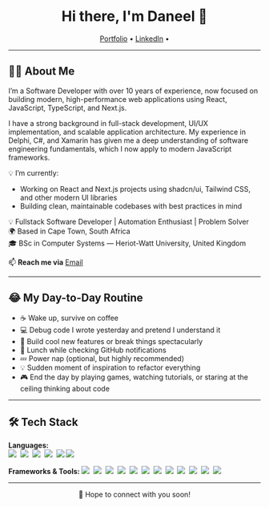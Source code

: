<h1 align="center">Hi there, I'm Daneel 👋</h1>

<p align="center">
  <a href="https://daneelv.github.io/" target="_blank">Portfolio</a> •
  <a href="https://www.linkedin.com/in/daneelv/" target="_blank">LinkedIn</a> •
</p>

---

## 👨‍💻 About Me
I’m a Software Developer with over 10 years of experience, now focused on building modern, high-performance web applications using React, JavaScript, TypeScript, and Next.js.

I have a strong background in full-stack development, UI/UX implementation, and scalable application architecture. My experience in Delphi, C#, 
and Xamarin has given me a deep understanding of software engineering fundamentals, which I now apply to modern JavaScript frameworks.

💡 I’m currently:

- Working on React and Next.js projects using shadcn/ui, Tailwind CSS, and other modern UI libraries
- Building clean, maintainable codebases with best practices in mind

💡 Fullstack Software Developer | Automation Enthusiast | Problem Solver  
🌍 Based in Cape Town, South Africa  
🎓 BSc in Computer Systems — Heriot-Watt University, United Kingdom

📫 **Reach me via** [Email](mailto:dnlvantonder@gmail.com)

---

## 😂 My Day-to-Day Routine
- ☕ Wake up, survive on coffee  
- 💻 Debug code I wrote yesterday and pretend I understand it  
- 🧩 Build cool new features or break things spectacularly  
- 🍕 Lunch while checking GitHub notifications  
- 💤 Power nap (optional, but highly recommended)  
- 💡 Sudden moment of inspiration to refactor everything  
- 🎮 End the day by playing games, watching tutorials, or staring at the ceiling thinking about code  

---

## 🛠 Tech Stack
**Languages:**  
<img src="https://img.shields.io/badge/-JavaScript-F0DB4F?logo=javascript&logoColor=black&style=flat" />&nbsp;
<img src="https://img.shields.io/badge/-TypeScript-3178C6?logo=typescript&logoColor=white&style=flat" />&nbsp;
<img src="https://img.shields.io/badge/-C%23-239120?logo=c-sharp&logoColor=white&style=flat" />&nbsp;
<img src="https://img.shields.io/badge/-HTML5-E34F26?logo=html5&logoColor=white&style=flat" />&nbsp;
<img src="https://img.shields.io/badge/-CSS3-1572B6?logo=css3&logoColor=white&style=flat" />
<img src="https://img.shields.io/badge/-Delphi-EE1F35?logo=delphi&logoColor=white&style=flat" />

**Frameworks & Tools:**
<img src="https://img.shields.io/badge/-Next.js-000000?logo=nextdotjs&logoColor=white&style=flat" />&nbsp;
<img src="https://img.shields.io/badge/-Prisma-2D3748?logo=prisma&logoColor=white&style=flat" />&nbsp;
<img src="https://img.shields.io/badge/-PostgreSQL-4169E1?logo=postgresql&logoColor=white&style=flat" />&nbsp;
<img src="https://img.shields.io/badge/-Sass-CC6699?logo=sass&logoColor=white&style=flat" />&nbsp;
<img src="https://img.shields.io/badge/-n8n-EA4C89?logo=n8n&logoColor=white&style=flat" />&nbsp;
<img src="https://img.shields.io/badge/-VS%20Code-007ACC?logo=visualstudiocode&logoColor=white&style=flat" />&nbsp;
<img src="https://img.shields.io/badge/-React-61DAFB?logo=react&logoColor=black&style=flat" />&nbsp;
<img src="https://img.shields.io/badge/-Jest-C21325?logo=jest&logoColor=white&style=flat" />&nbsp;
<img src="https://img.shields.io/badge/-Sentry-362D59?logo=sentry&logoColor=white&style=flat" />&nbsp;
<img src="https://img.shields.io/badge/-shadcn%2Fui-000000?logo=shadcnui&logoColor=white&style=flat" />&nbsp;
<img src="https://img.shields.io/badge/-Tailwind_CSS-38B2AC?logo=tailwindcss&logoColor=white&style=flat" />&nbsp;
<img src="https://img.shields.io/badge/-Bootstrap-7952B3?logo=bootstrap&logoColor=white&style=flat" />

---

<p align="center">
💬 Hope to connect with you soon!
</p>
